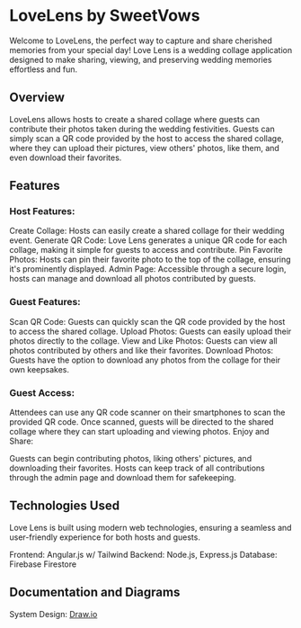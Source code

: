# LoveLens by SweetVows
Welcome to LoveLens, the perfect way to capture and share cherished memories from your special day! Love Lens is a wedding collage application designed to make sharing, viewing, and preserving wedding memories effortless and fun.

## Overview
LoveLens allows hosts to create a shared collage where guests can contribute their photos taken during the wedding festivities. Guests can simply scan a QR code provided by the host to access the shared collage, where they can upload their pictures, view others' photos, like them, and even download their favorites.

## Features
### Host Features:
Create Collage: Hosts can easily create a shared collage for their wedding event.
Generate QR Code: Love Lens generates a unique QR code for each collage, making it simple for guests to access and contribute.
Pin Favorite Photos: Hosts can pin their favorite photo to the top of the collage, ensuring it's prominently displayed.
Admin Page: Accessible through a secure login, hosts can manage and download all photos contributed by guests.

### Guest Features:
Scan QR Code: Guests can quickly scan the QR code provided by the host to access the shared collage.
Upload Photos: Guests can easily upload their photos directly to the collage.
View and Like Photos: Guests can view all photos contributed by others and like their favorites.
Download Photos: Guests have the option to download any photos from the collage for their own keepsakes.

### Guest Access:
Attendees can use any QR code scanner on their smartphones to scan the provided QR code.
Once scanned, guests will be directed to the shared collage where they can start uploading and viewing photos.
Enjoy and Share:

Guests can begin contributing photos, liking others' pictures, and downloading their favorites.
Hosts can keep track of all contributions through the admin page and download them for safekeeping.

## Technologies Used
Love Lens is built using modern web technologies, ensuring a seamless and user-friendly experience for both hosts and guests.

Frontend: Angular.js w/ Tailwind
Backend: Node.js, Express.js
Database: Firebase Firestore

## Documentation and Diagrams
System Design: [Draw.io](Draw.io)
